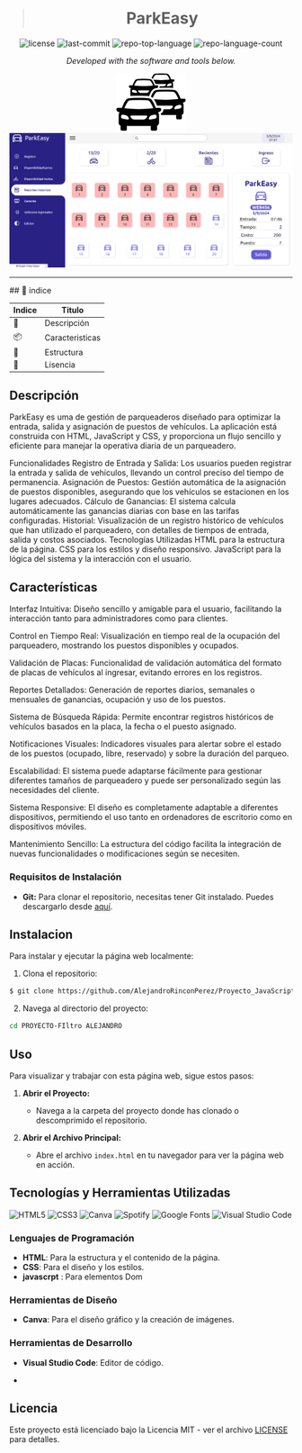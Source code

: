 >  <h1  align="center">ParkEasy</h1>  </p>

   <p align="center">
	<img src="https://img.shields.io/github/license/AlejandroRinconPerez/CV-Practica?style=flat&color=0080ff" alt="license">
	<img src="https://img.shields.io/github/last-commit/AlejandroRinconPerez/CV-Practica?style=flat&logo=git&logoColor=white&color=0080ff" alt="last-commit">
	<img src="https://img.shields.io/github/languages/top/AlejandroRinconPerez/CV-Practica?style=flat&color=0080ff" alt="repo-top-language">
	<img src="https://img.shields.io/github/languages/count/AlejandroRinconPerez/CV-Practica?style=flat&color=0080ff" alt="repo-language-count">
<p>
<p align="center">
		<em>Developed with the software and tools below.</em>
</p>
<p align="center">

<img src="./Archivos/Maqueta Parqueadero  (2).png" alt="">
	
<img src="./Archivos/parquesalida.png" alt="">
</p>
<hr>
## 🔗 indice

| Indice | Titulo  |
|--|--|
| 📍 | Descripción |
| 📦 | Caracteristicas |
| 🧩 | Estructura |
| 🤝 |Lisencia |


## Descripción
ParkEasy es uma de gestión de parqueaderos diseñado para optimizar la entrada, salida y asignación de puestos de vehículos. La aplicación está construida con HTML, JavaScript y CSS, y proporciona un flujo sencillo y eficiente para manejar la operativa diaria de un parqueadero.

Funcionalidades
Registro de Entrada y Salida: Los usuarios pueden registrar la entrada y salida de vehículos, llevando un control preciso del tiempo de permanencia.
Asignación de Puestos: Gestión automática de la asignación de puestos disponibles, asegurando que los vehículos se estacionen en los lugares adecuados.
Cálculo de Ganancias: El sistema calcula automáticamente las ganancias diarias con base en las tarifas configuradas.
Historial: Visualización de un registro histórico de vehículos que han utilizado el parqueadero, con detalles de tiempos de entrada, salida y costos asociados.
Tecnologías Utilizadas
HTML para la estructura de la página.
CSS para los estilos y diseño responsivo.
JavaScript para la lógica del sistema y la interacción con el usuario.


## Características

Interfaz Intuitiva: Diseño sencillo y amigable para el usuario, facilitando la interacción tanto para administradores como para clientes.

Control en Tiempo Real: Visualización en tiempo real de la ocupación del parqueadero, mostrando los puestos disponibles y ocupados.

Validación de Placas: Funcionalidad de validación automática del formato de placas de vehículos al ingresar, evitando errores en los registros.

Reportes Detallados: Generación de reportes diarios, semanales o mensuales de ganancias, ocupación y uso de los puestos.

Sistema de Búsqueda Rápida: Permite encontrar registros históricos de vehículos basados en la placa, la fecha o el puesto asignado.

Notificaciones Visuales: Indicadores visuales para alertar sobre el estado de los puestos (ocupado, libre, reservado) y sobre la duración del parqueo.

Escalabilidad: El sistema puede adaptarse fácilmente para gestionar diferentes tamaños de parqueadero y puede ser personalizado según las necesidades del cliente.

Sistema Responsive: El diseño es completamente adaptable a diferentes dispositivos, permitiendo el uso tanto en ordenadores de escritorio como en dispositivos móviles.

Mantenimiento Sencillo: La estructura del código facilita la integración de nuevas funcionalidades o modificaciones según se necesiten.


### Requisitos de Instalación

- **Git:** Para clonar el repositorio, necesitas tener Git instalado. Puedes descargarlo desde [aquí](https://git-scm.com/).


## Instalacion
Para instalar y ejecutar la página web localmente:

   1. Clona el repositorio:
   ```bash
   $ git clone https://github.com/AlejandroRinconPerez/Proyecto_JavaScript_AlejandroRinconPerez/new/main?filename=README.md
   ```
   2. Navega al directorio del proyecto:
   
   ```bash
   cd PROYECTO-FIltro ALEJANDRO
   ```

## Uso
Para visualizar y trabajar con esta página web, sigue estos pasos:
1. **Abrir el Proyecto:**
   - Navega a la carpeta del proyecto donde has clonado o descomprimido el repositorio.
     
2. **Abrir el Archivo Principal:**
   - Abre el archivo `index.html` en tu navegador para ver la página web en acción.



## Tecnologías y Herramientas Utilizadas

![HTML5](https://img.shields.io/badge/html5-%23E34F26.svg?style=for-the-badge&logo=html5&logoColor=white)
![CSS3](https://img.shields.io/badge/css3-%231572B6.svg?style=for-the-badge&logo=css3&logoColor=white)
![Canva](https://img.shields.io/badge/Canva-%2300C4CC.svg?style=for-the-badge&logo=canva&logoColor=white)
![Spotify](https://img.shields.io/badge/Spotify-%231ED760.svg?style=for-the-badge&logo=spotify&logoColor=white)
![Google Fonts](https://img.shields.io/badge/Google%20Fonts-%23F5F5F5.svg?style=for-the-badge&logo=googlefonts&logoColor=black)
![Visual Studio Code](https://img.shields.io/badge/Visual%20Studio%20Code-%230078d7.svg?style=for-the-badge&logo=visual-studio-code&logoColor=white)

### Lenguajes de Programación
- **HTML**: Para la estructura y el contenido de la página.
- **CSS**: Para el diseño y los estilos.
- **javascrpt** : Para elementos Dom 

### Herramientas de Diseño
- **Canva**: Para el diseño gráfico y la creación de imágenes.



### Herramientas de Desarrollo
- **Visual Studio Code**: Editor de código.

- 
## Licencia

Este proyecto está licenciado bajo la Licencia MIT - ver el archivo [LICENSE](LICENSE) para detalles.




